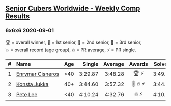 <style>table {white-space: nowrap;}</style>
<link rel="stylesheet" type="text/css" href="/scw-comp/css/flags.css" />

## [Senior Cubers Worldwide - Weekly Comp Results](/scw-comp/results/)
### 6x6x6 2020-09-01

<span style="white-space: nowrap;">🏆 = overall winner</span>, <span style="white-space: nowrap;">🥇 = 1st senior</span>, <span style="white-space: nowrap;">🥈 = 2nd senior</span>, <span style="white-space: nowrap;">🥉 = 3rd senior</span>, <span style="white-space: nowrap;">💥 = overall record (age group)</span>, <span style="white-space: nowrap;">🔥 = PR average</span>, <span style="white-space: nowrap;">⚡ = PR single</span>.

| # | Name | Age | Single | Average | Awards | Solve 1 | Solve 2 | Solve 3 | Video |
| :--: | :-- | :--: | --: | --: | :--: | --: | --: | --: | :-- |
| 1 | [Enrymar Cisneros](../../persons/enrymar_cisneros/666.md) | <40 | 3:29.87 | 3:48.28 | 🏆 ⚡ | 3:49.23 | 4:05.75 | 3:29.87 | [Desktop](https://www.facebook.com/events/987180995036806/permalink/992459801175592) / [Mobile](https://m.facebook.com/events/987180995036806?view=permalink&id=992459801175592) |
| 2 | [Konsta Jukka](../../persons/konsta_jukka/666.md) | 40+ | 3:44.60 | 3:57.32 | 🥇 🔥 ⚡ | 3:44.60 | 3:51.25 | 4:16.10 | [Desktop](https://www.facebook.com/617967617/videos/pcb.988636808224558/10158632768542618) / [Mobile](https://m.facebook.com/617967617/videos/pcb.988636808224558/10158632768542618) |
| 3 | [Pete Lee](../../persons/pete_lee/666.md) | <40 | 4:10.24 | 4:32.76 | 🔥 ⚡ | 4:10.24 | 4:49.08 | 4:38.95 | [Desktop](https://www.facebook.com/events/987180995036806/permalink/988682058220033) / [Mobile](https://m.facebook.com/events/987180995036806?view=permalink&id=988682058220033) |

<!-- Global site tag (gtag.js) - Google Analytics -->
<script async src="https://www.googletagmanager.com/gtag/js?id=UA-86348435-3"></script>
<script>window.dataLayer = window.dataLayer || []; function gtag() {dataLayer.push(arguments);} gtag('js', new Date()); gtag('config', 'UA-86348435-3');</script>
